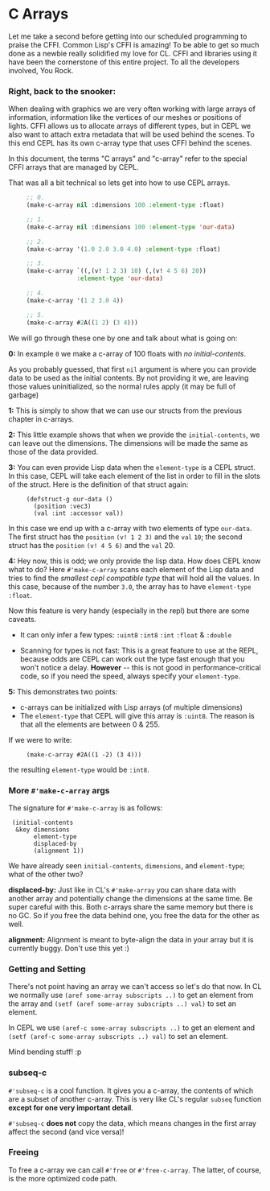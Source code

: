 # C Arrays

Let me take a second before getting into our scheduled programming to praise the CFFI.  Common Lisp's CFFI is amazing! To be able to get so much done as a newbie really solidified my love for CL.  CFFI and libraries using it have been the cornerstone of this entire project. To all the developers involved, You Rock.

### Right, back to the snooker:

When dealing with graphics we are very often working with large arrays of information, information like the vertices of our meshes or positions of lights. CFFI allows us to allocate arrays of different types, but in CEPL we also want to attach extra metadata that will be used behind the scenes.  To this end CEPL has its own c-array type that uses CFFI behind the scenes.

In this document, the terms "C arrays" and "c-array" refer to the special CFFI arrays that are managed by CEPL.

That was all a bit technical so lets get into how to use CEPL arrays.
```lisp
     ;; 0.
     (make-c-array nil :dimensions 100 :element-type :float)

     ;; 1.
     (make-c-array nil :dimensions 100 :element-type 'our-data)

     ;; 2.
     (make-c-array '(1.0 2.0 3.0 4.0) :element-type :float)

     ;; 3.
     (make-c-array `((,(v! 1 2 3) 10) (,(v! 4 5 6) 20))
                   :element-type 'our-data)

     ;; 4.
     (make-c-array '(1 2 3.0 4))

     ;; 5.
     (make-c-array #2A((1 2) (3 4)))
```

We will go through these one by one and talk about what is going on:

**0:** In example `0` we make a c-array of 100 floats with *no initial-contents*.

As you probably guessed, that first `nil` argument is where you can provide data to be used as the initial contents. By not providing it we, are leaving those values uninitialized, so the normal rules apply (it may be full of garbage)

**1:**
This is simply to show that we can use our structs from the previous chapter in c-arrays.

**2:**
This little example shows that when we provide the `initial-contents`, we can leave out the dimensions. The dimensions will be made the same as those of the data provided.

**3:**
You can even provide Lisp data when the `element-type` is a CEPL struct. In this case, CEPL will take each element of the list in order to fill in the slots of the struct.  Here is the definition of that struct again:

```
     (defstruct-g our-data ()
       (position :vec3)
       (val :int :accessor val))
```

In this case we end up with a c-array with two elements of type `our-data`. The first struct has the `position` `(v! 1 2 3)` and the `val` `10`; the second struct has the `position` `(v! 4 5 6)` and the `val` 20.

**4:**
Hey now, this is odd; we only provide the lisp data. How does CEPL know what to do?  Here `#'make-c-array` scans each element of the Lisp data and tries to find the *smallest cepl compatible type* that will hold all the values. In this case, because of the number `3.0`, the array has to have `element-type` `:float`.

Now this feature is very handy (especially in the repl) but there are some caveats.

- It can only infer a few types:
  `:uint8` `:int8` `:int` `:float` & `:double`

- Scanning for types is not fast:
  This is a great feature to use at the REPL, because odds are CEPL can work out the type fast enough that you won't notice a delay. **However** -- this is not good in performance-critical code, so if you need the speed, always specify your `element-type`.

**5:**
This demonstrates two points:

 - c-arrays can be initialized with Lisp arrays (of multiple dimensions)
 - The `element-type` that CEPL will give this array is `:uint8`. The reason is that all the elements are between 0 & 255.

If we were to write:
```
     (make-c-array #2A((1 -2) (3 4)))
```
the resulting `element-type` would be `:int8`.


### More `#'make-c-array` args

The signature for `#'make-c-array` is as follows:
```
 (initial-contents
  &key dimensions
       element-type
       displaced-by
       (alignment 1))
```

We have already seen `initial-contents`, `dimensions`, and `element-type`; what of the other two?

**displaced-by:**
Just like in CL's `#'make-array` you can share data with another array and potentially change the dimensions at the same time. Be super careful with this. Both c-arrays share the same memory but there is no GC. So if you free the data behind one, you free the data for the other as well.

**alignment:**
Alignment is meant to byte-align the data in your array but it is currently buggy. Don't use this yet :)


### Getting and Setting

There's not point having an array we can't access so let's do that now.  In CL we normally use `(aref some-array subscripts ..)` to get an element from the array and `(setf (aref some-array subscripts ..) val)` to set an element.

In CEPL we use `(aref-c some-array subscripts ..)` to get an element and `(setf (aref-c some-array subscripts ..) val)` to set an element.

Mind bending stuff! :p

### subseq-c

`#'subseq-c` is a cool function. It gives you a c-array, the contents of which are a subset of another c-array. This is very like CL's regular `subseq` function **except for one very important detail**.

`#'subseq-c` **does not** copy the data, which means changes in the first array affect the second (and vice versa)!

### Freeing

To free a c-array we can call `#'free` or `#'free-c-array`. The latter, of course, is the more optimized code path.
